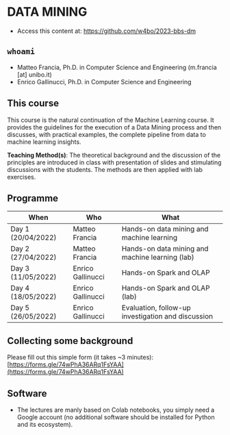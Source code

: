 # DATA MINING

- Access this content at: https://github.com/w4bo/2023-bbs-dm

## `whoami`

- Matteo Francia, Ph.D. in Computer Science and Engineering (m.francia [at] unibo.it)
- Enrico Gallinucci, Ph.D. in Computer Science and Engineering

## This course

This course is the natural continuation of the Machine Learning course.
It provides the guidelines for the execution of a Data Mining process and then discusses, with practical examples, the complete pipeline from data to machine learning insights.
 
**Teaching Method(s)**: The theoretical background and the discussion of the principles are introduced in class with presentation of slides and stimulating discussions with the students. The methods are then applied with lab exercises.

## Programme

| When | Who | What |
| -    | -    | -    |
| Day 1 (20/04/2022) | Matteo Francia | Hands-on data mining and machine learning |
| Day 2 (27/04/2022) | Matteo Francia | Hands-on data mining and machine learning (lab) |
| Day 3 (11/05/2022) | Enrico Gallinucci | Hands-on Spark and OLAP |
| Day 4 (18/05/2022) | Enrico Gallinucci | Hands-on Spark and OLAP (lab) |
| Day 5 (26/05/2022) | Enrico Gallinucci | Evaluation, follow-up investigation and discussion |

## Collecting some background

Please fill out this simple form (it takes ~3 minutes): [https://forms.gle/74wPhA36ARq1FsYAA](https://forms.gle/74wPhA36ARq1FsYAA)

## Software

- The lectures are manly based on Colab notebooks, you simply need a Google account (no additional software should be installed for Python and its ecosystem).
